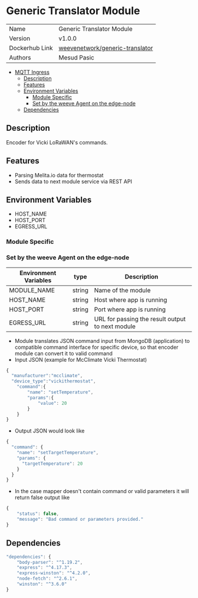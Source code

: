 # Generic Translator Module

|                |                                     |
| -------------- | ----------------------------------- |
| Name           | Generic Translator Module           |
| Version        | v1.0.0                              |
| Dockerhub Link | [weevenetwork/generic-translator]() |
| Authors        | Mesud Pasic                         |

- [MQTT Ingress](#generic-translator)
  - [Description](#description)
  - [Features](#features)
  - [Environment Variables](#environment-variables)
    - [Module Specific](#module-specific)
    - [Set by the weeve Agent on the edge-node](#set-by-the-weeve-agent-on-the-edge-node)
  - [Dependencies](#dependencies)

## Description

Encoder for Vicki LoRaWAN's commands.

## Features

- Parsing Melita.io data for thermostat
- Sends data to next module service via REST API

## Environment Variables

- HOST_NAME
- HOST_PORT
- EGRESS_URL

### Module Specific

### Set by the weeve Agent on the edge-node

| Environment Variables | type   | Description                                      |
| --------------------- | ------ | ------------------------------------------------ |
| MODULE_NAME           | string | Name of the module                               |
| HOST_NAME             | string | Host where app is running                        |
| HOST_PORT             | string | Port where app is running                        |
| EGRESS_URL            | string | URL for passing the result output to next module |

- Module translates JSON command input from MongoDB (application) to compatible command interface for specific device, so that encoder module can convert it to valid command
- Input JSON (example for McClimate Vicki Thermostat)

```js
{
  "manufacturer":"mcclimate",
  "device_type":"vickithermostat",
	"command":{
		"name": "setTemperature",
		"params":{
			"value": 20
		}
	}
}
```

- Output JSON would look like

```js
{
  "command": {
    "name": "setTargetTemperature",
    "params": {
      "targetTemperature": 20
    }
  }
}
```

- In the case mapper doesn't contain command or valid parameters it will return false output like

```js
{
	"status": false,
	"message": "Bad command or parameters provided."
}
```

## Dependencies

```js
"dependencies": {
    "body-parser": "^1.19.2",
    "express": "^4.17.3",
    "express-winston": "^4.2.0",
    "node-fetch": "^2.6.1",
    "winston": "^3.6.0"
}
```
